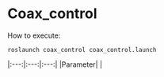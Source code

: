 # Coax_control

How to execute:

```
roslaunch coax_control coax_control.launch
```


|:---:|:---:|:---:|
|Parameter| |

